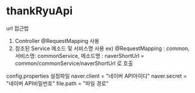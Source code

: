 # thankRyuApi

url 접근법
1. Controller @RequestMapping 사용
2. 참조된 Service 메소드 및 서비스명 사용
ex) @RequestMapping : common, 서비스명: commonService, 메소드명 : naverShortUrl
= common/commonService/naverShortUrl 로 호출

config.properties 설정파일
naver.client = "네이버 API아이디"
naver.secret = "네이버 API비밀번호"
file.path = "파일 경로"
